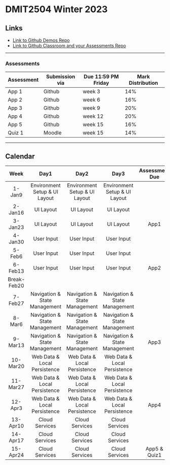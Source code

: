 # DMIT2504 Winter 2023

## Links

- [Link to Github Demos Repo](https://github.com/RobbinLawFlutter/flutter-demos-1-ui-layout.git)
- [Link to Github Classroom and your Assessments Repo]()

---

### Assessments

| Assessment | Submission via | Due 11:59 PM Friday | Mark Distribution |
|---|---|---|---|
| App 1 | Github | week 3  | 14% |
| App 2 | Github | week 6  | 16% |
| App 3 | Github | week 9  | 20% |
| App 4 | Github | week 12  | 20% |
| App 5 | Github | week 15  | 16% |
| Quiz 1 | Moodle | week 15  | 14% |

---

## Calendar

|Week|Day1|Day2|Day3|Assessment Due|
|:-:|:-:|:-:|:-:|:-:|
|1-Jan9|Environment Setup & UI Layout|Environment Setup & UI Layout|Environment Setup & UI Layout||
|2-Jan16|UI Layout|UI Layout|UI Layout||
|3-Jan23|UI Layout|UI Layout|UI Layout|App1|
|4-Jan30|User Input|User Input|User Input||
|5-Feb6|User Input|User Input|User Input||
|6-Feb13|User Input|User Input|User Input|App2|
|Break-Feb20||||
|7-Feb27|Navigation & State Management|Navigation & State Management|Navigation & State Management||
|8-Mar6|Navigation & State Management|Navigation & State Management|Navigation & State Management||
|9-Mar13|Navigation & State Management|Navigation & State Management|Navigation & State Management|App3|
|10-Mar20|Web Data & Local Persistence|Web Data & Local Persistence|Web Data & Local Persistence||
|11-Mar27|Web Data & Local Persistence|Web Data & Local Persistence|Web Data & Local Persistence||
|12-Apr3|Web Data & Local Persistence|Web Data & Local Persistence|Web Data & Local Persistence|App4|
|13-Apr10|Cloud Services|Cloud Services|Cloud Services||
|14-Apr17|Cloud Services|Cloud Services|Cloud Services||
|15-Apr24|Cloud Services|Cloud Services|Cloud Services|App5 & Quiz1|
